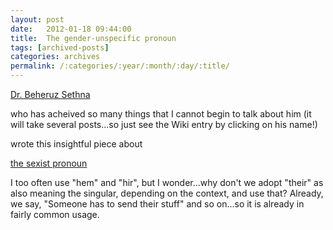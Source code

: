 ```yaml
---
layout: post
date:	2012-01-18 09:44:00
title:  The gender-unspecific pronoun
tags: [archived-posts]
categories: archives
permalink: /:categories/:year/:month/:day/:title/
---
```

<a href="http://en.wikipedia.org/wiki/Beheruz_Sethna">Dr. Beheruz Sethna </a>

 who has acheived so many things that I cannot begin to talk about him (it will take several posts...so just see the Wiki entry by clicking on his name!)

wrote this insightful piece about

<a href="https://docs.google.com/open?id=1_RvYx5nfE1LY9mtu56OuZWKDT66S0jHaB0Bp_fb9HV8vL0vwAkJAvJzEAHWs"> the sexist pronoun </a>

I too often use "hem" and "hir", but I wonder...why don't we adopt "their" as also meaning the singular, depending on the context, and use that? Already, we say, "Someone has to send their stuff" and so on...so it is already in fairly common usage.

